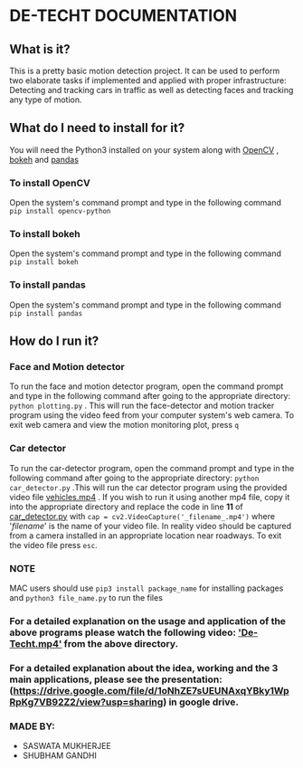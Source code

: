 # DE-TECHT DOCUMENTATION
## What is it?
This is a pretty basic motion detection project.
It can be used to perform two elaborate tasks if implemented and applied with proper infrastructure: 
Detecting and tracking cars in traffic as well as detecting faces and tracking any type of motion.

## What do I need to install for it?
You will need the Python3 installed on your system along with [OpenCV](https://docs.opencv.org/master/) , [bokeh](https://docs.bokeh.org/en/latest/index.html) and [pandas](https://pandas.pydata.org/docs/)
### To install OpenCV
Open the system's command prompt and type in the following command `pip install opencv-python`

### To install bokeh
Open the system's command prompt and type in the following command `pip install bokeh`

### To install pandas
Open the system's command prompt and type in the following command `pip install pandas`


## How do I run it?

### Face and Motion detector
To run the face and motion detector program, open the command prompt and type in the following command after going to the appropriate directory: `python plotting.py` . This will run the face-detector and  motion tracker program using the video feed from your computer system's web camera. To exit web camera and view the motion monitoring plot, press `q`

### Car detector
To run the car-detector program, open the command prompt and type in the following command after going to the appropriate directory: `python car_detector.py` .This will run the car detector program using the provided video file [vehicles.mp4](https://github.com/Saswata13/De-Techt/blob/master/vehicles.mp4?raw=true) . If you wish to run it using another mp4 file, copy it into the appropriate directory and replace the code in line **11** of [car_detector.py](https://github.com/Saswata13/De-Techt/blob/master/car_detector.py) with `cap = cv2.VideoCapture('_filename_.mp4')` where '_filename_' is the name of your  video file. In reality video should be captured from a camera installed in an appropriate location near roadways. To exit the video file press `esc`.

### NOTE
MAC users should use `pip3 install package_name` for installing packages and `python3 file_name.py` to run the files

### For a detailed explanation on the usage and application of the above programs please watch the following video: ['De-Techt.mp4'](https://github.com/Saswata13/De-Techt/blob/master/De-Techt.mp4?raw=true) from the above directory.

### For a detailed explanation about the idea, working and the 3 main applications, please see the presentation: (https://drive.google.com/file/d/1oNhZE7sUEUNAxqYBky1WpRpKg7VB92Z2/view?usp=sharing) in google drive.

### MADE BY:
* SASWATA MUKHERJEE  
* SHUBHAM GANDHI
